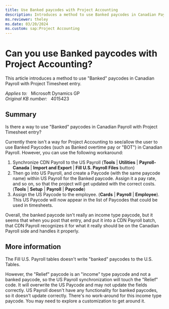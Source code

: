 ```yaml
---
title: Use Banked paycodes with Project Accounting
description: Introduces a method to use Banked paycodes in Canadian Payroll with Project Timesheet entry.
ms.reviewer: theley
ms.date: 03/20/2024
ms.custom: sap:Project Accounting
---
```

# Can you use Banked paycodes with Project Accounting?

This article introduces a method to use "Banked" paycodes in Canadian Payroll with Project Timesheet entry.

_Applies to:_ &nbsp; Microsoft Dynamics GP  
_Original KB number:_ &nbsp; 4015423

## Summary

Is there a way to use "Banked" paycodes in Canadian Payroll with Project Timesheet entry?

Currently there isn't a way for Project Accounting to see/allow the user to use Banked Paycodes (such as Banked overtime pay or "BOT") in Canadian Payroll. However, you can use the following workaround:

1. Synchronize CDN Payroll to the US Payroll (**Tools** | **Utilities** | **Payroll-Canada** | **Import and Export** | **Fill U.S. Payroll Files** button)
2. Then go into US Payroll, and create a Paycode (with the same paycode name) within US Payroll for the Banked paycode. Assign it a pay rate, and so on, so that the project will get updated with the correct costs.  (**Tools** | **Setup** | **Payroll** | **Paycode**)
3. Assign the US Paycode to the employee. (**Cards** | **Payroll** | **Employee**). This US Paycode will now appear in the list of Paycodes that could be used in timesheets.

Overall, the banked paycode isn't really an income type paycode, but it seems that when you post that entry, and put it into a CDN Payroll batch, that CDN Payroll recognizes it for what it really should be on the Canadian Payroll side and handles it properly.

## More information

The Fill U.S. Payroll tables doesn't write "banked" paycodes to the U.S. Tables.

However, the "Relief" paycode is an "income" type paycode and not a banked paycode, so the US Payroll synchronization will touch the "Relief" code. It will overwrite the US Paycode and may not update the fields correctly. US Payroll doesn't have any functionality for banked paycodes, so it doesn't update correctly. There's no work-around for this income type paycode. You may need to explore a customization to get around it.
